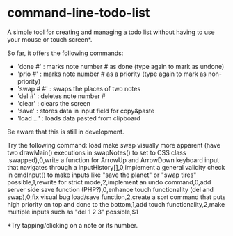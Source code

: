 # command-line-todo-list

A simple tool for creating and managing a todo list without having to use your mouse or touch screen*.

So far, it offers the following commands:
- 'done #' : marks note number # as done (type again to mark as undone)
- 'prio #' : marks note number # as a priority (type again to mark as non-priority)
- 'swap # #' : swaps the places of two notes
- 'del #' : deletes note number #
- 'clear' : clears the screen 
- 'save' : stores data in input field for copy&paste
- 'load ...' : loads data pasted from clipboard

Be aware that this is still in development.

Try the following command:
load make swap visually more apparent (have two drawMain() executions in swapNotes() to set to CSS class .swapped),$0,$write a function for ArrowUp and ArrowDown keyboard input that navigates through a inputHistory[],$0,$implement a general validity check in cmdInput() to make inputs like "save the planet" or "swap tires" possible,$1,$rewrite for strict mode,$2,$implement an undo command,$0,$add server side save function (PHP?),$0,$enhance touch functionality (del and swap),$0,$fix visual bug load/save function,$2,$create a sort command that puts high priority on top and done to the bottom,$1,$add touch functionality,$2,$make multiple inputs such as "del 1 2 3" possible,$1

*Try tapping/clicking on a note or its number.
